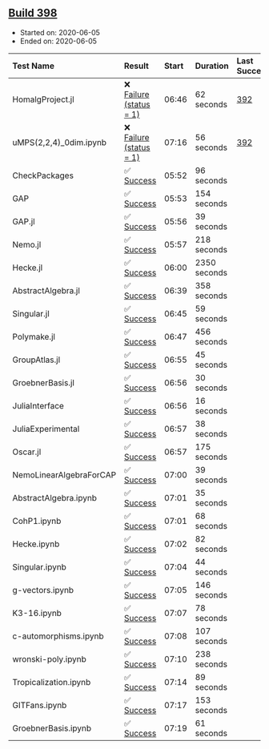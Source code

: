 ## [Build 398](https://oscarci.mathematik.uni-kl.de/job/oscar-julia-1.4/398/)

* Started on: 2020-06-05
* Ended on: 2020-06-05

| Test Name    | Result | Start | Duration | Last Success | First Failure |
|:-------------|:-------|:------|:---------|:-------------|:--------------|
| HomalgProject.jl | ❌ [Failure (status = 1)](https://oscarci.mathematik.uni-kl.de/job/oscar-julia-1.4/398/artifact/logs/build-398/HomalgProject.jl.log) | 06:46 | 62 seconds | [392](https://oscarci.mathematik.uni-kl.de/job/oscar-julia-1.4/392/) | [393](https://oscarci.mathematik.uni-kl.de/job/oscar-julia-1.4/393/) |
| uMPS(2,2,4)_0dim.ipynb | ❌ [Failure (status = 1)](https://oscarci.mathematik.uni-kl.de/job/oscar-julia-1.4/398/artifact/logs/build-398/uMPS-2-2-4-_0dim.ipynb.log) | 07:16 | 56 seconds | [392](https://oscarci.mathematik.uni-kl.de/job/oscar-julia-1.4/392/) | [393](https://oscarci.mathematik.uni-kl.de/job/oscar-julia-1.4/393/) |
| CheckPackages | ✅ [Success](https://oscarci.mathematik.uni-kl.de/job/oscar-julia-1.4/398/artifact/logs/build-398/CheckPackages.log) | 05:52 | 96 seconds |  |  |
| GAP | ✅ [Success](https://oscarci.mathematik.uni-kl.de/job/oscar-julia-1.4/398/artifact/logs/build-398/GAP.log) | 05:53 | 154 seconds |  |  |
| GAP.jl | ✅ [Success](https://oscarci.mathematik.uni-kl.de/job/oscar-julia-1.4/398/artifact/logs/build-398/GAP.jl.log) | 05:56 | 39 seconds |  |  |
| Nemo.jl | ✅ [Success](https://oscarci.mathematik.uni-kl.de/job/oscar-julia-1.4/398/artifact/logs/build-398/Nemo.jl.log) | 05:57 | 218 seconds |  |  |
| Hecke.jl | ✅ [Success](https://oscarci.mathematik.uni-kl.de/job/oscar-julia-1.4/398/artifact/logs/build-398/Hecke.jl.log) | 06:00 | 2350 seconds |  |  |
| AbstractAlgebra.jl | ✅ [Success](https://oscarci.mathematik.uni-kl.de/job/oscar-julia-1.4/398/artifact/logs/build-398/AbstractAlgebra.jl.log) | 06:39 | 358 seconds |  |  |
| Singular.jl | ✅ [Success](https://oscarci.mathematik.uni-kl.de/job/oscar-julia-1.4/398/artifact/logs/build-398/Singular.jl.log) | 06:45 | 59 seconds |  |  |
| Polymake.jl | ✅ [Success](https://oscarci.mathematik.uni-kl.de/job/oscar-julia-1.4/398/artifact/logs/build-398/Polymake.jl.log) | 06:47 | 456 seconds |  |  |
| GroupAtlas.jl | ✅ [Success](https://oscarci.mathematik.uni-kl.de/job/oscar-julia-1.4/398/artifact/logs/build-398/GroupAtlas.jl.log) | 06:55 | 45 seconds |  |  |
| GroebnerBasis.jl | ✅ [Success](https://oscarci.mathematik.uni-kl.de/job/oscar-julia-1.4/398/artifact/logs/build-398/GroebnerBasis.jl.log) | 06:56 | 30 seconds |  |  |
| JuliaInterface | ✅ [Success](https://oscarci.mathematik.uni-kl.de/job/oscar-julia-1.4/398/artifact/logs/build-398/JuliaInterface.log) | 06:56 | 16 seconds |  |  |
| JuliaExperimental | ✅ [Success](https://oscarci.mathematik.uni-kl.de/job/oscar-julia-1.4/398/artifact/logs/build-398/JuliaExperimental.log) | 06:57 | 38 seconds |  |  |
| Oscar.jl | ✅ [Success](https://oscarci.mathematik.uni-kl.de/job/oscar-julia-1.4/398/artifact/logs/build-398/Oscar.jl.log) | 06:57 | 175 seconds |  |  |
| NemoLinearAlgebraForCAP | ✅ [Success](https://oscarci.mathematik.uni-kl.de/job/oscar-julia-1.4/398/artifact/logs/build-398/NemoLinearAlgebraForCAP.log) | 07:00 | 39 seconds |  |  |
| AbstractAlgebra.ipynb | ✅ [Success](https://oscarci.mathematik.uni-kl.de/job/oscar-julia-1.4/398/artifact/logs/build-398/AbstractAlgebra.ipynb.log) | 07:01 | 35 seconds |  |  |
| CohP1.ipynb | ✅ [Success](https://oscarci.mathematik.uni-kl.de/job/oscar-julia-1.4/398/artifact/logs/build-398/CohP1.ipynb.log) | 07:01 | 68 seconds |  |  |
| Hecke.ipynb | ✅ [Success](https://oscarci.mathematik.uni-kl.de/job/oscar-julia-1.4/398/artifact/logs/build-398/Hecke.ipynb.log) | 07:02 | 82 seconds |  |  |
| Singular.ipynb | ✅ [Success](https://oscarci.mathematik.uni-kl.de/job/oscar-julia-1.4/398/artifact/logs/build-398/Singular.ipynb.log) | 07:04 | 44 seconds |  |  |
| g-vectors.ipynb | ✅ [Success](https://oscarci.mathematik.uni-kl.de/job/oscar-julia-1.4/398/artifact/logs/build-398/g-vectors.ipynb.log) | 07:05 | 146 seconds |  |  |
| K3-16.ipynb | ✅ [Success](https://oscarci.mathematik.uni-kl.de/job/oscar-julia-1.4/398/artifact/logs/build-398/K3-16.ipynb.log) | 07:07 | 78 seconds |  |  |
| c-automorphisms.ipynb | ✅ [Success](https://oscarci.mathematik.uni-kl.de/job/oscar-julia-1.4/398/artifact/logs/build-398/c-automorphisms.ipynb.log) | 07:08 | 107 seconds |  |  |
| wronski-poly.ipynb | ✅ [Success](https://oscarci.mathematik.uni-kl.de/job/oscar-julia-1.4/398/artifact/logs/build-398/wronski-poly.ipynb.log) | 07:10 | 238 seconds |  |  |
| Tropicalization.ipynb | ✅ [Success](https://oscarci.mathematik.uni-kl.de/job/oscar-julia-1.4/398/artifact/logs/build-398/Tropicalization.ipynb.log) | 07:14 | 89 seconds |  |  |
| GITFans.ipynb | ✅ [Success](https://oscarci.mathematik.uni-kl.de/job/oscar-julia-1.4/398/artifact/logs/build-398/GITFans.ipynb.log) | 07:17 | 153 seconds |  |  |
| GroebnerBasis.ipynb | ✅ [Success](https://oscarci.mathematik.uni-kl.de/job/oscar-julia-1.4/398/artifact/logs/build-398/GroebnerBasis.ipynb.log) | 07:19 | 61 seconds |  |  |
